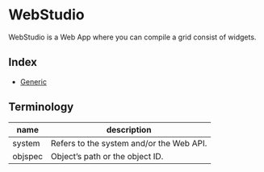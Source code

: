 # WebStudio

WebStudio is a Web App where you can compile a grid consist of widgets.

## Index

- [Generic](./webstudio/README.md)

## Terminology

| name | description |
| ---- | ----------- |
| system | Refers to the system and/or the Web API.
| objspec | Object’s path or the object ID.
